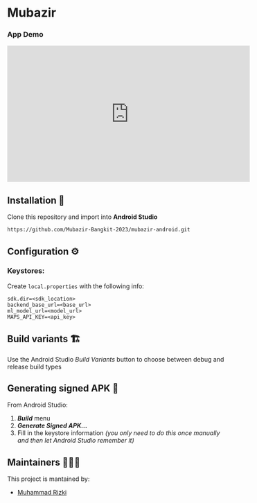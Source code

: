 # Mubazir
### App Demo
<iframe width="560" height="315" src="https://www.youtube.com/embed/rIC7kYwE3y8?si=PFD_xHOKA7idfOAl" title="YouTube video player" frameborder="0" allow="accelerometer; autoplay; clipboard-write; encrypted-media; gyroscope; picture-in-picture; web-share" allowfullscreen></iframe>


## Installation 🔨
Clone this repository and import into **Android Studio**
```bash
https://github.com/Mubazir-Bangkit-2023/mubazir-android.git
```

## Configuration ⚙️
### Keystores:
Create `local.properties` with the following info:
```properties
sdk.dir=<sdk_location>
backend_base_url=<base_url>
ml_model_url=<model_url>
MAPS_API_KEY=<api_key>
```

## Build variants 🏗️
Use the Android Studio *Build Variants* button to choose between debug and release build types


## Generating signed APK 📱
From Android Studio:
1. ***Build*** menu
2. ***Generate Signed APK...***
3. Fill in the keystore information *(you only need to do this once manually and then let Android Studio remember it)*

## Maintainers 🧑‍🤝‍🧑
This project is mantained by:
* [Muhammad Rizki](https://github.com/mrizki-22)
